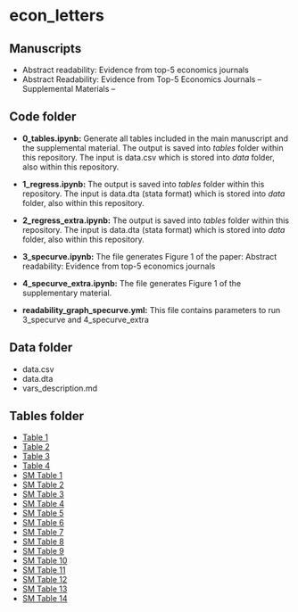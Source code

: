 # econ_letters

## Manuscripts

- Abstract readability: Evidence from top-5 economics journals
- Abstract Readability: Evidence from Top-5 Economics Journals – Supplemental Materials –

## Code folder

- **0_tables.ipynb:** Generate all tables included in the main manuscript and  the supplemental material. The output is saved into *tables* folder within this repository. The input is data.csv which is stored into *data* folder, also within this repository.
  
- **1_regress.ipynb:**  The output is saved into *tables* folder within this repository. The input is data.dta (stata format) which is stored into *data* folder, also within this repository.

- **2_regress_extra.ipynb:**  The output is saved into *tables* folder within this repository. The input is data.dta (stata format) which is stored into *data* folder, also within this repository.

- **3_specurve.ipynb:**  The file generates Figure 1 of the paper: Abstract readability: Evidence from top-5 economics journals

- **4_specurve_extra.ipynb:**  The file generates Figure 1 of the supplementary material.

- **readability_graph_specurve.yml:** This file contains parameters to run 3_specurve and 4_specurve_extra

## Data folder

- data.csv
- data.dta
- vars_description.md

## Tables folder

- [Table 1](tables/table1.tex) 
- [Table 2](tables/table2.tex) 
- [Table 3](tables/oaxaca.tex) 
- [Table 4](tables/dgregress_FKG_JI.tex)
- [SM Table 1](tables/table1_sm.tex) 
- [SM Table 2](tables/table2_sm.tex) 
- [SM Table 3](tables/table3_sm.tex) 
- [SM Table 4](tables/dgregress_FKG_JO.tex) 
- [SM Table 5](tables/dsregress_sel_FKG_JI.tex) 
- [SM Table 6](tables/dsregress_sel_FKG_JO.tex) 
- [SM Table 7](tables/xporegress_FKG_JI.tex) 
- [SM Table 8](tables/xporegress_FKG_JO.tex) 
- [SM Table 9](tables/dgregress_DCH_JI.tex) 
- [SM Table 10](tables/dgregress_DCH_JO.tex) 
- [SM Table 11](tables/dsregress_sel_DCH_JI.tex) 
- [SM Table 12](tables/dsregress_sel_DCH_JO.tex) 
- [SM Table 13](tables/xporegress_DCH_JI.tex) 
- [SM Table 14](tables/xporegress_DCH_JO.tex) 